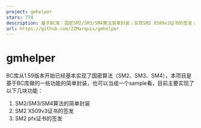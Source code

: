 ```yaml
---
project: gmhelper
stars: 774
description: 基于BC库：国密SM2/SM3/SM4算法简单封装；实现SM2 X509v3证书的签发；实现SM2 pfx证书的签发
url: https://github.com/ZZMarquis/gmhelper
---
```


gmhelper
========

BC库从1.59版本开始已经基本实现了国密算法（SM2、SM3、SM4），本项目是基于BC库做的一些功能的简单封装，也可以当成一个sample看，目前主要实现了以下几块功能：

1.  SM2/SM3/SM4算法的简单封装
2.  SM2 X509v3证书的签发
3.  SM2 pfx证书的签发
